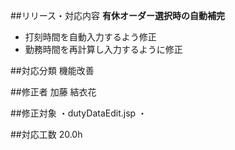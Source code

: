 ##リリース・対応内容
**有休オーダー選択時の自動補完**
- 打刻時間を自動入力するよう修正
- 勤務時間を再計算し入力するように修正


##対応分類
機能改善

##修正者
加藤 結衣花

##修正対象
・dutyDataEdit.jsp
・

##対応工数
20.0h






